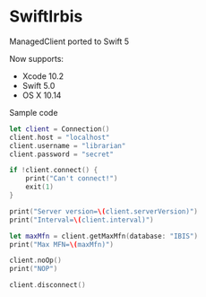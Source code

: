 # SwiftIrbis

ManagedClient ported to Swift 5

Now supports:

* Xcode 10.2
* Swift 5.0
* OS X 10.14

Sample code

```swift
let client = Connection()
client.host = "localhost"
client.username = "librarian"
client.password = "secret"

if !client.connect() {
    print("Can't connect!")
    exit(1)
}

print("Server version=\(client.serverVersion)")
print("Interval=\(client.interval)")

let maxMfn = client.getMaxMfn(database: "IBIS")
print("Max MFN=\(maxMfn)")

client.noOp()
print("NOP")

client.disconnect()
```